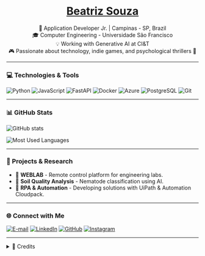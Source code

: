 <h1 align="center">
    <a href="https://elidianaandrade.github.io/">Beatriz Souza</a>
</h1>

<p align="center">
    🚀 Application Developer Jr. | Campinas - SP, Brazil <br>
    🎓 Computer Engineering - Universidade São Francisco <br>
    💡 Working with Generative AI at CI&T <br>
    🎮 Passionate about technology, indie games, and psychological thrillers 📖
</p>

---

### 💻 Technologies & Tools

![Python](https://img.shields.io/badge/-Python-000?style=for-the-badge&logo=python&logoColor=FF00F6)
![JavaScript](https://img.shields.io/badge/-JavaScript-000?style=for-the-badge&logo=javascript&logoColor=FF00F6)
![FastAPI](https://img.shields.io/badge/-FastAPI-000?style=for-the-badge&logo=fastapi&logoColor=FF00F6)
![Docker](https://img.shields.io/badge/-Docker-000?style=for-the-badge&logo=docker&logoColor=FF00F6)
![Azure](https://img.shields.io/badge/-Azure-000?style=for-the-badge&logo=microsoft-azure&logoColor=FF00F6)
![PostgreSQL](https://img.shields.io/badge/-PostgreSQL-000?style=for-the-badge&logo=postgresql&logoColor=FF00F6)
![Git](https://img.shields.io/badge/-Git-000?style=for-the-badge&logo=git&logoColor=FF00F6)

---

### 📊 GitHub Stats

![GitHub stats](https://github-readme-stats-git-masterrstaa-rickstaa.vercel.app/api?username=souzatrixie&hide_title=true&show_icons=true&include_all_commits=false&count_private=true&line_height=25&hide=issues&bg_color=000&title_color=FF00F6&text_color=FFF&border_radius=3&border_color=36123c&icon_color=FF00F6&theme=jolly)

![Most Used Languages](https://github-readme-stats-git-masterrstaa-rickstaa.vercel.app/api/top-langs/?username=souzatrixie&layout=compact&hide=html,css&title_color=FF00F6&bg_color=000&text_color=8B8B8B&border_radius=3&border_color=561760)

---

### 🔬 Projects & Research

- 📡 **WEBLAB** - Remote control platform for engineering labs.  
- 🌱 **Soil Quality Analysis** - Nematode classification using AI.  
- 🤖 **RPA & Automation** - Developing solutions with UiPath & Automation Cloudpack.  

---

### 🌐 Connect with Me

[![E-mail](https://img.shields.io/badge/-Email-000?style=for-the-badge&logo=microsoft-outlook&logoColor=FF00F6)](mailto:biamoreirasouza6@gmail.com)
[![LinkedIn](https://img.shields.io/badge/-LinkedIn-000?style=for-the-badge&logo=linkedin&logoColor=FF00F6)](https://www.linkedin.com/in/souzatrixie/)
[![GitHub](https://img.shields.io/badge/-GitHub-000?style=for-the-badge&logo=github&logoColor=FF00F6)](https://github.com/souzatrixie/)
[![Instagram](https://img.shields.io/badge/-Instagram-000?style=for-the-badge&logo=instagram&logoColor=FF00F6)](https://www.instagram.com/be_striz/)

---

<details>
  <summary>📌 Credits</summary> 
  - Badges by <a href="https://shields.io/">shields.io</a><br>
  - GitHub Stats by <a href="https://github.com/anuraghazra/github-readme-stats">anuraghazra</a><br>
  - Vector by <a href="https://www.freepik.com/vectors/developer">storyset - www.freepik.com</a> (edited)
</details>
